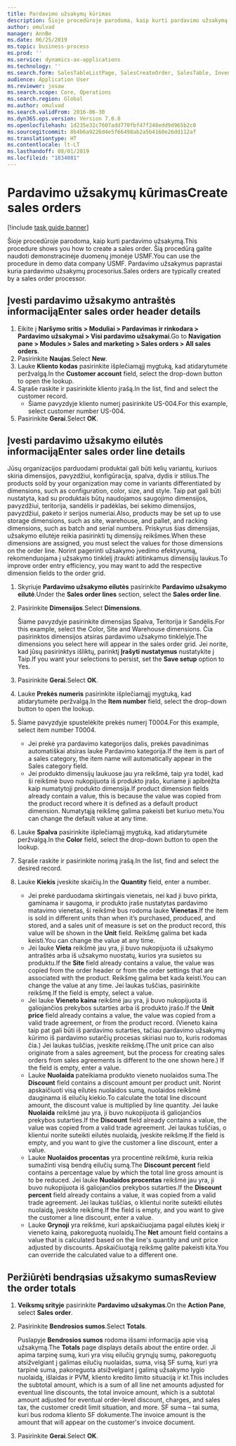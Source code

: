 ```yaml
---
title: Pardavimo užsakymų kūrimas
description: Šioje procedūroje parodoma, kaip kurti pardavimo užsakymą.
author: omulvad
manager: AnnBe
ms.date: 06/25/2019
ms.topic: business-process
ms.prod: ''
ms.service: dynamics-ax-applications
ms.technology: ''
ms.search.form: SalesTableListPage, SalesCreateOrder, SalesTable, InventDimParmFixed, InventProductDimensionLookup, SalesTotals
audience: Application User
ms.reviewer: josaw
ms.search.scope: Core, Operations
ms.search.region: Global
ms.author: omulvad
ms.search.validFrom: 2016-06-30
ms.dyn365.ops.version: Version 7.0.0
ms.openlocfilehash: 1d235e32c7607add770fbf47f248edd9d965b2c0
ms.sourcegitcommit: 8b4b6a9226d4e5f66498ab2a5b4160e26dd112af
ms.translationtype: HT
ms.contentlocale: lt-LT
ms.lasthandoff: 08/01/2019
ms.locfileid: "1834081"
---
```

# <a name="create-sales-orders"></a><span data-ttu-id="99e60-103">Pardavimo užsakymų kūrimas</span><span class="sxs-lookup"><span data-stu-id="99e60-103">Create sales orders</span></span>

[!include [task guide banner](../../includes/task-guide-banner.md)]

<span data-ttu-id="99e60-104">Šioje procedūroje parodoma, kaip kurti pardavimo užsakymą.</span><span class="sxs-lookup"><span data-stu-id="99e60-104">This procedure shows you how to create a sales order.</span></span> <span data-ttu-id="99e60-105">Šią procedūrą galite naudoti demonstracinėje duomenų įmonėje USMF.</span><span class="sxs-lookup"><span data-stu-id="99e60-105">You can use the procedure in demo data company USMF.</span></span> <span data-ttu-id="99e60-106">Pardavimo užsakymus paprastai kuria pardavimo užsakymų procesorius.</span><span class="sxs-lookup"><span data-stu-id="99e60-106">Sales orders are typically created by a sales order processor.</span></span> 

## <a name="enter-sales-order-header-details"></a><span data-ttu-id="99e60-107">Įvesti pardavimo užsakymo antraštės informaciją</span><span class="sxs-lookup"><span data-stu-id="99e60-107">Enter sales order header details</span></span>
1. <span data-ttu-id="99e60-108">Eikite į **Naršymo sritis > Moduliai > Pardavimas ir rinkodara > Pardavimo užsakymai > Visi pardavimo užsakymai**.</span><span class="sxs-lookup"><span data-stu-id="99e60-108">Go to **Navigation pane > Modules > Sales and marketing > Sales orders > All sales orders**.</span></span>
2. <span data-ttu-id="99e60-109">Pasirinkite **Naujas**.</span><span class="sxs-lookup"><span data-stu-id="99e60-109">Select **New**.</span></span>
3. <span data-ttu-id="99e60-110">Lauke **Kliento kodas** pasirinkite išplečiamąjį mygtuką, kad atidarytumėte peržvalgą.</span><span class="sxs-lookup"><span data-stu-id="99e60-110">In the **Customer account** field, select the drop-down button to open the lookup.</span></span>
4. <span data-ttu-id="99e60-111">Sąraše raskite ir pasirinkite kliento įrašą.</span><span class="sxs-lookup"><span data-stu-id="99e60-111">In the list, find and select the customer record.</span></span>
    - <span data-ttu-id="99e60-112">Šiame pavyzdyje kliento numerį pasirinkite US-004.</span><span class="sxs-lookup"><span data-stu-id="99e60-112">For this example, select customer number US-004.</span></span>  
5. <span data-ttu-id="99e60-113">Pasirinkite **Gerai**.</span><span class="sxs-lookup"><span data-stu-id="99e60-113">Select **OK**.</span></span>

## <a name="enter-sales-order-line-details"></a><span data-ttu-id="99e60-114">Įvesti pardavimo užsakymo eilutės informaciją</span><span class="sxs-lookup"><span data-stu-id="99e60-114">Enter sales order line details</span></span>
    
<span data-ttu-id="99e60-115">Jūsų organizacijos parduodami produktai gali būti kelių variantų, kuriuos skiria dimensijos, pavyzdžiui, konfigūracija, spalva, dydis ir stilius.</span><span class="sxs-lookup"><span data-stu-id="99e60-115">The products sold by your organization may come in variants differentiated by dimensions, such as configuration, color, size, and style.</span></span> <span data-ttu-id="99e60-116">Taip pat gali būti nustatyta, kad su produktais būtų naudojamos saugojimo dimensijos, pavyzdžiui, teritorija, sandėlis ir padėklas, bei sekimo dimensijos, pavyzdžiui, paketo ir serijos numeriai.</span><span class="sxs-lookup"><span data-stu-id="99e60-116">Also, products may be set up to use storage dimensions, such as site, warehouse, and pallet, and racking dimensions, such as batch and serial numbers.</span></span> <span data-ttu-id="99e60-117">Priskyrus šias dimensijas, užsakymo eilutėje reikia pasirinkti tų dimensijų reikšmes.</span><span class="sxs-lookup"><span data-stu-id="99e60-117">When these dimensions are assigned, you must select the values for those dimensions on the order line.</span></span> <span data-ttu-id="99e60-118">Norint pagerinti užsakymo įvedimo efektyvumą, rekomenduojama į užsakymo tinklelį įtraukti atitinkamus dimensijų laukus.</span><span class="sxs-lookup"><span data-stu-id="99e60-118">To improve order entry efficiency, you may want to add the respective dimension fields to the order grid.</span></span>
    
1. <span data-ttu-id="99e60-119">Skyriuje **Pardavimo užsakymo eilutės** pasirinkite **Pardavimo užsakymo eilutė**.</span><span class="sxs-lookup"><span data-stu-id="99e60-119">Under the **Sales order lines** section, select the **Sales order line**.</span></span>
2. <span data-ttu-id="99e60-120">Pasirinkite **Dimensijos**.</span><span class="sxs-lookup"><span data-stu-id="99e60-120">Select **Dimensions**.</span></span>
    
    <span data-ttu-id="99e60-121">Šiame pavyzdyje pasirinkite dimensijas Spalva, Teritorija ir Sandėlis.</span><span class="sxs-lookup"><span data-stu-id="99e60-121">For this example, select the Color, Site and Warehouse dimensions.</span></span> <span data-ttu-id="99e60-122">Čia pasirinktos dimensijos atsiras pardavimo užsakymo tinklelyje.</span><span class="sxs-lookup"><span data-stu-id="99e60-122">The dimensions you select here will appear in the sales order grid.</span></span> <span data-ttu-id="99e60-123">Jei norite, kad jūsų pasirinktys išliktų, parinktį **Įrašyti nustatymus** nustatykite į Taip.</span><span class="sxs-lookup"><span data-stu-id="99e60-123">If you want your selections to persist, set the **Save setup** option to Yes.</span></span>
    
3. <span data-ttu-id="99e60-124">Pasirinkite **Gerai**.</span><span class="sxs-lookup"><span data-stu-id="99e60-124">Select **OK**.</span></span>
4. <span data-ttu-id="99e60-125">Lauke **Prekės numeris** pasirinkite išplečiamąjį mygtuką, kad atidarytumėte peržvalgą.</span><span class="sxs-lookup"><span data-stu-id="99e60-125">In the **Item number** field, select the drop-down button to open the lookup.</span></span>
5. <span data-ttu-id="99e60-126">Šiame pavyzdyje spustelėkite prekės numerį T0004.</span><span class="sxs-lookup"><span data-stu-id="99e60-126">For this example, select item number T0004.</span></span>
    - <span data-ttu-id="99e60-127">Jei prekė yra pardavimo kategorijos dalis, prekės pavadinimas automatiškai atsiras lauke Pardavimo kategorija.</span><span class="sxs-lookup"><span data-stu-id="99e60-127">If the item is part of a sales category, the item name will automatically appear in the Sales category field.</span></span>  
    - <span data-ttu-id="99e60-128">Jei produkto dimensijų laukuose jau yra reikšmė, taip yra todėl, kad ši reikšmė buvo nukopijuota iš produkto įrašo, kuriame ji apibrėžta kaip numatytoji produkto dimensija.</span><span class="sxs-lookup"><span data-stu-id="99e60-128">If product dimension fields already contain a value, this is because the value was copied from the product record where it is defined as a default product dimension.</span></span> <span data-ttu-id="99e60-129">Numatytąją reikšmę galima pakeisti bet kuriuo metu.</span><span class="sxs-lookup"><span data-stu-id="99e60-129">You can change the default value at any time.</span></span>   
6. <span data-ttu-id="99e60-130">Lauke **Spalva** pasirinkite išplečiamąjį mygtuką, kad atidarytumėte peržvalgą.</span><span class="sxs-lookup"><span data-stu-id="99e60-130">In the **Color** field, select the drop-down button to open the lookup.</span></span>
7. <span data-ttu-id="99e60-131">Sąraše raskite ir pasirinkite norimą įrašą.</span><span class="sxs-lookup"><span data-stu-id="99e60-131">In the list, find and select the desired record.</span></span>
8. <span data-ttu-id="99e60-132">Lauke **Kiekis** įveskite skaičių.</span><span class="sxs-lookup"><span data-stu-id="99e60-132">In the **Quantity** field, enter a number.</span></span>
    - <span data-ttu-id="99e60-133">Jei prekė parduodama skirtingais vienetais, nei kad ji buvo pirkta, gaminama ir saugoma, ir produkto įraše nustatytas pardavimo matavimo vienetas, ši reikšmė bus rodoma lauke **Vienetas**.</span><span class="sxs-lookup"><span data-stu-id="99e60-133">If the item is sold in different units than when it’s purchased, produced, and stored, and a sales unit of measure is set on the product record, this value will be shown in the **Unit** field.</span></span> <span data-ttu-id="99e60-134">Reikšmę galima bet kada keisti.</span><span class="sxs-lookup"><span data-stu-id="99e60-134">You can change the value at any time.</span></span>   
    - <span data-ttu-id="99e60-135">Jei lauke **Vieta** reikšmė jau yra, ji buvo nukopijuota iš užsakymo antraštės arba iš užsakymo nuostatų, kurios yra susietos su produktu.</span><span class="sxs-lookup"><span data-stu-id="99e60-135">If the **Site** field already contains a value, the value was copied from the order header or from the order settings that are associated with the product.</span></span> <span data-ttu-id="99e60-136">Reikšmę galima bet kada keisti.</span><span class="sxs-lookup"><span data-stu-id="99e60-136">You can change the value at any time.</span></span> <span data-ttu-id="99e60-137">Jei laukas tuščias, pasirinkite reikšmę.</span><span class="sxs-lookup"><span data-stu-id="99e60-137">If the field is empty, select a value.</span></span>   
    - <span data-ttu-id="99e60-138">Jei lauke **Vieneto kaina** reikšmė jau yra, ji buvo nukopijuota iš galiojančios prekybos sutarties arba iš produkto įrašo.</span><span class="sxs-lookup"><span data-stu-id="99e60-138">If the **Unit price** field already contains a value, the value was copied from a valid trade agreement, or from the product record.</span></span> <span data-ttu-id="99e60-139">(Vieneto kaina taip pat gali būti iš pardavimo sutarties, tačiau pardavimo užsakymų kūrimo iš pardavimo sutarčių procesas skiriasi nuo to, kuris rodomas čia.) Jei laukas tuščias, įveskite reikšmę.</span><span class="sxs-lookup"><span data-stu-id="99e60-139">(The unit price can also originate from a sales agreement, but the process for creating sales orders from sales agreements is different to the one shown here.) If the field is empty, enter a value.</span></span>   
    - <span data-ttu-id="99e60-140">Lauke **Nuolaida** pateikiama produkto vieneto nuolaidos suma.</span><span class="sxs-lookup"><span data-stu-id="99e60-140">The **Discount** field contains a discount amount per product unit.</span></span> <span data-ttu-id="99e60-141">Norint apskaičiuoti visą eilutės nuolaidos sumą, nuolaidos reikšmė dauginama iš eilučių kiekio.</span><span class="sxs-lookup"><span data-stu-id="99e60-141">To calculate the total line discount amount, the discount value is multiplied by line quantity.</span></span> <span data-ttu-id="99e60-142">Jei lauke **Nuolaida** reikšmė jau yra, ji buvo nukopijuota iš galiojančios prekybos sutarties.</span><span class="sxs-lookup"><span data-stu-id="99e60-142">If the **Discount** field already contains a value, the value was copied from a valid trade agreement.</span></span> <span data-ttu-id="99e60-143">Jei laukas tuščias, o klientui norite suteikti eilutės nuolaidą, įveskite reikšmę.</span><span class="sxs-lookup"><span data-stu-id="99e60-143">If the field is empty, and you want to give the customer a line discount, enter a value.</span></span>  
    - <span data-ttu-id="99e60-144">Lauke **Nuolaidos procentas** yra procentinė reikšmė, kuria reikia sumažinti visą bendrą eilučių sumą.</span><span class="sxs-lookup"><span data-stu-id="99e60-144">The **Discount percent** field contains a percentage value by which the total line gross amount is to be reduced.</span></span>  <span data-ttu-id="99e60-145">Jei lauke **Nuolaidos procentas** reikšmė jau yra, ji buvo nukopijuota iš galiojančios prekybos sutarties.</span><span class="sxs-lookup"><span data-stu-id="99e60-145">If the **Discount percent** field already contains a value, it was copied from a valid trade agreement.</span></span> <span data-ttu-id="99e60-146">Jei laukas tuščias, o klientui norite suteikti eilutės nuolaidą, įveskite reikšmę.</span><span class="sxs-lookup"><span data-stu-id="99e60-146">If the field is empty, and you want to give the customer a line discount, enter a value.</span></span> 
    - <span data-ttu-id="99e60-147">Lauke **Grynoji** yra reikšmė, kuri apskaičiuojama pagal eilutės kiekį ir vieneto kainą, pakoreguotą nuolaidų.</span><span class="sxs-lookup"><span data-stu-id="99e60-147">The **Net** amount field contains a value that is calculated based on the line's quantity and unit price adjusted by discounts.</span></span>  <span data-ttu-id="99e60-148">Apskaičiuotąją reikšmę galite pakeisti kita.</span><span class="sxs-lookup"><span data-stu-id="99e60-148">You can override the calculated value to a different one.</span></span>  

## <a name="review-the-order-totals"></a><span data-ttu-id="99e60-149">Peržiūrėti bendrąsias užsakymo sumas</span><span class="sxs-lookup"><span data-stu-id="99e60-149">Review the order totals</span></span>
1. <span data-ttu-id="99e60-150">**Veiksmų srityje** pasirinkite **Pardavimo užsakymas**.</span><span class="sxs-lookup"><span data-stu-id="99e60-150">On the **Action Pane**, select **Sales order**.</span></span>
2. <span data-ttu-id="99e60-151">Pasirinkite **Bendrosios sumos**.</span><span class="sxs-lookup"><span data-stu-id="99e60-151">Select **Totals**.</span></span>
    
    <span data-ttu-id="99e60-152">Puslapyje **Bendrosios sumos** rodoma išsami informacija apie visą užsakymą.</span><span class="sxs-lookup"><span data-stu-id="99e60-152">The **Totals** page displays details about the entire order.</span></span> <span data-ttu-id="99e60-153">Ji apima tarpinę sumą, kuri yra visų eilučių grynųjų sumų, pakoreguotų atsižvelgiant į galimas eilučių nuolaidas, suma, visą SF sumą, kuri yra tarpinė suma, pakoreguota atsižvelgiant į galimą užsakymo lygio nuolaidą, išlaidas ir PVM, kliento kredito limito situaciją ir kt.</span><span class="sxs-lookup"><span data-stu-id="99e60-153">This includes the subtotal amount, which is a sum of all line net amounts adjusted for eventual line discounts, the total invoice amount, which is a subtotal amount adjusted for eventual order-level discount, charges, and sales tax, the customer credit limit situation, and more.</span></span> <span data-ttu-id="99e60-154">SF suma – tai suma, kuri bus rodoma kliento SF dokumente.</span><span class="sxs-lookup"><span data-stu-id="99e60-154">The invoice amount is the amount that will appear on the customer's invoice document.</span></span>  
    
3. <span data-ttu-id="99e60-155">Pasirinkite **Gerai**.</span><span class="sxs-lookup"><span data-stu-id="99e60-155">Select **OK**.</span></span>
